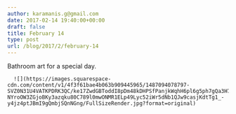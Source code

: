 ```yaml
---
author: karamanis.g@gmail.com
date: 2017-02-14 19:40:00+00:00
draft: false
title: February 14
type: post
url: /blog/2017/2/february-14
---
```


Bathroom art for a special day.


  
      ![](https://images.squarespace-cdn.com/content/v1/4f3f61bae4b063b909445965/1487094078797-SVZ0N31U4VATKPDRK3QC/ke17ZwdGBToddI8pDm48kDHPSfPanjkWqhH6pl6g5ph7gQa3H78H3Y0txjaiv_0fDoOvxcdMmMKkDsyUqMSsMWxHk725yiiHCCLfrh8O1z4YTzHvnKhyp6Da-NYroOW3ZGjoBKy3azqku80C789l0mwONMR1ELp49Lyc52iWr5dNb1QJw9casjKdtTg1_-y4jz4ptJBmI9gQmbjSQnNGng/FullSizeRender.jpg?format=original)

